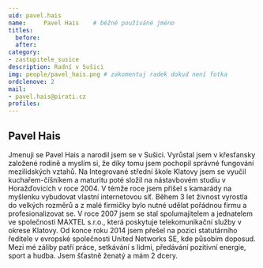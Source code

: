 ```yaml
---
uid: pavel.hais
name:     Pavel Hais  	# běžně používáné jméno
titles:
  before: 
  after:
category:
- zastupitele_susice
description: Radní v Sušici
img: people/pavel_hais.png # zakomentuj radek dokud není fotka
ordclenove: 2
mail:
- pavel.hais@pirati.cz
profiles:
---
```


## Pavel Hais

Jmenuji se Pavel Hais a narodil jsem se v Sušici. Vyrůstal jsem v křesťansky založené rodině a myslím si, že díky tomu jsem pochopil správné fungování mezilidských vztahů. Na Integrované střední škole Klatovy jsem se vyučil kuchařem-číšníkem a maturitu poté složil na nástavbovém studiu v Horažďovicích v roce 2004. V témže roce  jsem přišel s kamarády na myšlenku vybudovat  vlastní internetovou síť. Během 3 let živnost vyrostla do velkých rozměrů a z malé firmičky bylo nutné udělat pořádnou firmu a profesionalizovat se.  V roce 2007 jsem se stal spolumajitelem a jednatelem ve společnosti MAXTEL s.r.o., která poskytuje telekomunikační služby v okrese Klatovy. Od konce roku 2014 jsem přešel na pozici statutárního ředitele v evropské společnosti United Networks SE, kde působím doposud. Mezi mé záliby patří práce, setkávání s lidmi, předávání pozitivní energie, sport a hudba. Jsem šťastně ženatý a mám 2 dcery.
